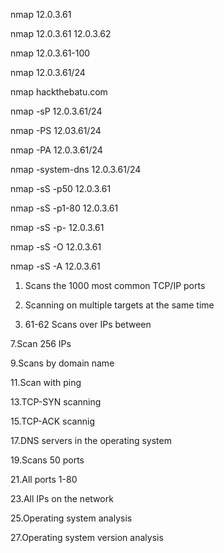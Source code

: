  nmap 12.0.3.61      

 nmap 12.0.3.61   12.0.3.62 

 nmap 12.0.3.61-100   

 nmap 12.0.3.61/24   

 nmap hackthebatu.com

 nmap -sP 12.0.3.61/24 

 nmap -PS 12.03.61/24 

 nmap -PA 12.0.3.61/24 

 nmap -system-dns 12.0.3.61/24  

 nmap -sS -p50 12.0.3.61 

 nmap -sS -p1-80 12.0.3.61 

 nmap -sS -p- 12.0.3.61 

 nmap -sS -O 12.0.3.61 

 nmap -sS -A 12.0.3.61 



1. Scans the 1000 most common TCP/IP ports 

3. Scanning on multiple targets at the same time

5. 61-62 Scans over IPs between

7.Scan 256 IPs 

9.Scans by domain name

11.Scan with ping

13.TCP-SYN scanning

15.TCP-ACK scannig 

17.DNS servers in the operating system 

19.Scans 50 ports

21.All ports 1-80

23.All IPs on the network

25.Operating system analysis

27.Operating system version analysis
